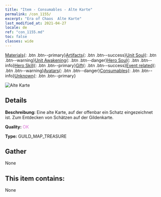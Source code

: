 ```yaml
---
title: "Item - Consumables - Alte Karte"
permalink: /con_1155/
excerpt: "Era of Chaos  Alte Karte"
last_modified_at: 2021-04-27
locale: de
ref: "con_1155.md"
toc: false
classes: wide
---
```

 [Materials](/ItemsDE/){: .btn .btn--primary}[Artifacts](/ItemsDE/Artifacts/){: .btn .btn--success}[Unit Soul](/ItemsDE/UnitSoul/){: .btn .btn--warning}[Unit Awakening](/ItemsDE/UnitAwakening/){: .btn .btn--danger}[Hero Soul](/ItemsDE/HeroSoul/){: .btn .btn--info}[Hero Skill](/ItemsDE/HeroSkill/){: .btn .btn--primary}[Gift](/ItemsDE/Gift/){: .btn .btn--success}[Event related](/ItemsDE/Events/){: .btn .btn--warning}[Avatars](/ItemsDE/Avatars/){: .btn .btn--danger}[Consumables](/ItemsDE/Consumables/){: .btn .btn--info}[Unknown](/ItemsDE/Unknown/){: .btn .btn--primary}

 ![Alte Karte](/images/t/i_810101.png)

## Details
 **Beschreibung:** Eine alte Karte, auf der offenbar ein Schatz eingezeichnet ist. Zum Entdecken von Schätzen auf der Gildenkarte.

 **Quality:** <span style="color: #DA70D6">OK</span>

 **Type:** GUILD_MAP_TREASURE

## Gather

  None

## This item contains:

  None

